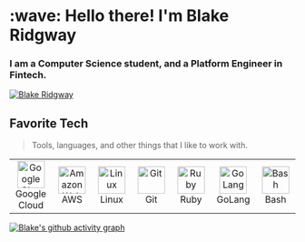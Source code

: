 
<h1 align="left" id="blakeridgway-title">:wave: Hello there! I'm Blake Ridgway</h1>
<h3 align="left">I am a Computer Science student, and a Platform Engineer in Fintech. </h3>


<a href="#blakeridgway-title">
  <img src="https://github-readme-stats.vercel.app/api?username=blakeridgway&show_icons=true&theme=react&count_private=true&include_all_commits=true" alt="Blake Ridgway" align="center" />
</a>

<h2 align="left" id="blakeridgway-tech">Favorite Tech</h2>

> Tools, languages, and other things that I like to work with.


<table align="center">
  <tr>
    <td align="center" width="96">
      <a href="#blakeridgway-tech">
        <img src="https://brandeps.com/logo-download/G/Google-Cloud-logo-vector-01.svg" width="48" height="48" alt="Google Cloud" />
      </a>
      <br>Google Cloud
    </td>
    <td align="center" width="96">
      <a href="#blakeridgway-tech">
        <img src="https://upload.wikimedia.org/wikipedia/commons/thumb/9/93/Amazon_Web_Services_Logo.svg/300px-Amazon_Web_Services_Logo.svg.png" width="48" height="48" alt="Amazon Web Services" />
      </a>
      <br>AWS
    </td>
    <td align="center" width="96">
      <a href="#blakeridgway-tech" >
        <img src="https://camo.githubusercontent.com/d7574156c7a1844d3c2907bae0e76254cca759290c08e08a6ef2bd7543c8c0ca/68747470733a2f2f692e6962622e636f2f737331374b47302f63376238313133323437666563643833626439623565643562643366333464352d72656d6f766562672d707265766965772e706e67" width="48" height="48" alt="Linux" />
      </a>
      <br>Linux
    </td>
    <td align="center" width="96">
      <a href="#blakeridgway-tech" >
        <img src="https://upload.wikimedia.org/wikipedia/commons/thumb/3/3f/Git_icon.svg/1200px-Git_icon.svg.png" width="48" height="48" alt="Git" />
      </a>
      <br>Git
    </td>
    <td align="center" width="96">
      <a href="#blakeridgway-tech">
        <img src="https://upload.wikimedia.org/wikipedia/commons/thumb/7/73/Ruby_logo.svg/128px-Ruby_logo.svg.png" width="48" height="48" alt="Ruby" />
      </a>
      <br>Ruby
    </td>
    <td align="center" width="96"> 
      <a href="#blakeridgway-tech" >
        <img src="https://realtoughcandy.com/wp-content/uploads/2020/11/golang-gopher.png" width="48" height="48" alt="GoLang" />
      </a>
      <br>GoLang
    </td>
    <td align="center" width="96">
      <a href="#blakeridgway-tech">
        <img src="https://bashlogo.com/img/symbol/png/full_colored_dark.png" width="48" height="48" alt="Bash" />
      </a>
      <br>Bash
    </td>
  </tr>
    
</table>

[linkedin]: https://www.linkedin.com/in/blakeridgway "LinkedIn"
[twitter]: https://twitter.com/BlakeRidgway_ "Twitter"



[![Blake's github activity graph](https://activity-graph.herokuapp.com/graph?username=blakeridgway&theme=react-dark)](https://github.com/blakeridgway)
